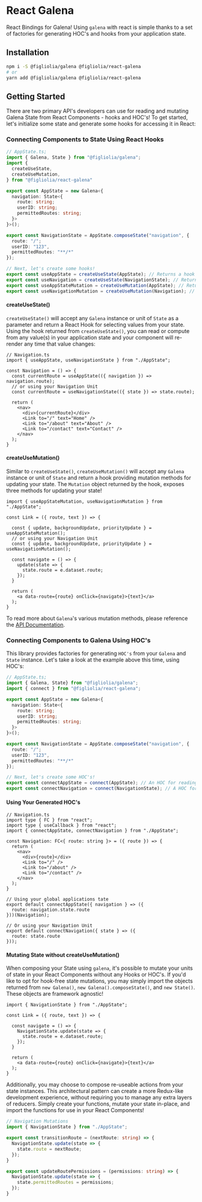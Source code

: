 # React Galena
React Bindings for Galena! Using `galena` with react is simple thanks to a set of factories for generating HOC's and hooks from your application state.

## Installation

```bash
npm i -S @figliolia/galena @figliolia/react-galena
# or
yarn add @figliolia/galena @figliolia/react-galena
```

## Getting Started
There are two primary API's developers can use for reading and mutating Galena State from React Components - hooks and HOC's! To get started, let's initialize some state and generate some hooks for accessing it in React:

### Connecting Components to State Using React Hooks
```typescript
// AppState.ts;
import { Galena, State } from "@figliolia/galena";
import {
  createUseState,
  createUseMutation,
} from "@figliolia/react-galena"

export const AppState = new Galena<{
  navigation: State<{
    route: string;
    userID: string;
    permittedRoutes: string;
  }>
}>();

export const NavigationState = AppState.composeState("navigation", {
  route: "/";
  userID: "123",
  permittedRoutes: "**/*"
});

// Next, let's create some hooks!
export const useAppState = createUseState(AppState); // Returns a hook for selecting values from your global application state
export const useNavigation = createUseState(NavigationState); // Returns a hook for selecting values from your Navigation state
export const useAppStateMutation = createUseMutation(AppState); // Returns a hook for mutating your Galena State
export const useNavigationMutation = createUseMutation(Navigation); // Returns a hook for mutating your Navigation state
```

#### createUseState()
`createUseState()` will accept any `Galena` instance or unit of `State` as a parameter and return a React Hook for selecting values from your state. Using the hook returned from `createUseState()`, you can read or compute from any value(s) in your application state and your component will re-render any time that value changes:

```tsx
// Navigation.ts
import { useAppState, useNavigationState } from "./AppState";

const Navigation = () => {
  const currentRoute = useAppState(({ navigation }) => navigation.route);
  // or using your Navigation Unit
  const currentRoute = useNavigationState(({ state }) => state.route);

  return (
    <nav>
      <div>{currentRoute}</div>
      <Link to="/" text="Home" />
      <Link to="/about" text="About" />
      <Link to="/contact" text="Contact" />
    </nav>
  );
}
```

#### createUseMutation()
Similar to `createUseState()`, `createUseMutation()` will accept any `Galena` instance or unit of `State` and return a hook providing mutation methods for updating your state. The `Mutation` object returned by the hook, exposes three methods for updating your state!

```tsx
import { useAppStateMutation, useNavigationMutation } from "./AppState";

const Link = ({ route, text }) => {

  const { update, backgroundUpdate, priorityUpdate } = useAppStateMutation();
  // or using your Navigation Unit
  const { update, backgroundUpdate, priorityUpdate } = useNavigationMutation();

  const navigate = () => {
    update(state => {
      state.route = e.dataset.route;
    });
  }

  return (
    <a data-route={route} onClick={navigate}>{text}</a>
  );
}
```

To read more about `Galena`'s various mutation methods, please reference the [API Documentation](https://github.com/alexfigliolia/galena#api-reference).

### Connecting Components to Galena Using HOC's
This library provides factories for generating `HOC's` from your `Galena` and `State` instance. Let's take a look at the example above this time, using HOC's:

```typescript
// AppState.ts;
import { Galena, State} from "@figliolia/galena";
import { connect } from "@figliolia/react-galena";

export const AppState = new Galena<{
  navigation: State<{
    route: string;
    userID: string;
    permittedRoutes: string;
  }>
}>();

export const NavigationState = AppState.composeState("navigation", {
  route: "/";
  userID: "123",
  permittedRoutes: "**/*"
});

// Next, let's create some HOC's!
export const connectAppState = connect(AppState); // An HOC for reading values from your global application state
export const connectNavigation = connect(NavigationState); // A HOC for reading values directly from your Navigation state
```

#### Using Your Generated HOC's
```tsx
// Navigation.ts
import type { FC } from "react"; 
import type { useCallback } from "react"; 
import { connectAppState, connectNavigation } from "./AppState";

const Navigation: FC<{ route: string }> = ({ route }) => {
  return (
    <nav>
      <div>{route}</div>
      <Link to="/" />
      <Link to="/about" />
      <Link to="/contact" />
    </nav>
  );
}

// Using your global applications tate
export default connectAppState({ navigation } => ({
  route: navigation.state.route
}))(Navigation);

// Or using your Navigation Unit
export default connectNavigation({ state } => ({
  route: state.route
}));
```

#### Mutating State without createUseMutation()
When composing your State using `galena`, it's possible to mutate your units of state in your React Components without any Hooks or HOC's. If you'd like to opt for hook-free state mutations, you may simply import the objects returned from `new Galena()`, `new Galena().composeState()`, and `new State()`. These objects are framework agnostic!

```tsx
import { NavigationState } from "./AppState";

const Link = ({ route, text }) => {

  const navigate = () => {
    NavigationState.update(state => {
      state.route = e.dataset.route;
    });
  }

  return (
    <a data-route={route} onClick={navigate}>{text}</a>
  );
}
```

Additionally, you may choose to compose re-useable actions from your state instances. This architectural pattern can create a more Redux-like development experience, without requiring you to manage any extra layers of reducers. Simply create your functions, mutate your state in-place, and import the functions for use in your React Components!

```typescript
// Navigation Mutations
import { NavigationState } from "./AppState";

export const transitionRoute = (nextRoute: string) => {
  NavigationState.update(state => {
    state.route = nextRoute;
  });
}

export const updateRoutePermissions = (permissions: string) => {
  NavigationState.update(state => {
    state.permittedRoutes = permissions;
  });
}
```
